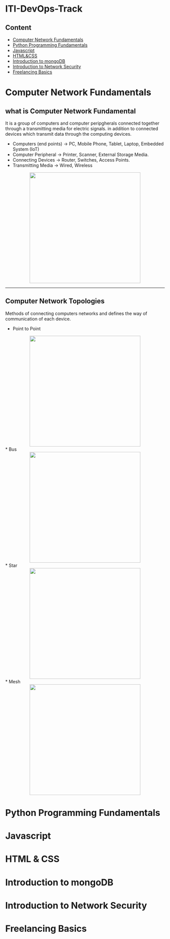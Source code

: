 # ITI-DevOps-Track

## Content
* [Computer Network Fundamentals](#Computer-Network-Fundamentals)
* [Python Programming Fundamentals](#Python-Programming-Fundamentals)
* [Javascript](#Javascript)
* [HTML&CSS](#HTML-&-CSS)
* [Introduction to mongoDB](#Introduction-to-mongoDB)
* [Introduction to Network Security](#Introduction-to-Network-Security)
* [Freelancing Basics](#Freelancing-Basics)


# Computer Network Fundamentals
## what is Computer Network Fundamental
It is a group of computers and computer peripgherals connected together through a transmitting media for electric signals. in addition to connected devices which transmit data through the computing devices.
* Computers (end points) -> PC, Mobile Phone, Tablet, Laptop, Embedded System (IoT)
* Computer Peripheral -> Printer, Scanner, External Storage Media.
* Connecting Devices -> Router, Switches, Access Points.
* Transmitting Media -> Wired, Wireless

<div align='center'>
<img height="350px" src="https://user-images.githubusercontent.com/38363762/165048142-143e7477-5129-42a4-a0dd-3a7ce4a87751.png">
</div>
<hr/>

## Computer Network Topologies
Methods of connecting computers networks and defines the way of communication of each device.
* Point to Point
<div align='center'>
<img height="350px" src="https://user-images.githubusercontent.com/38363762/165063764-7743caf1-ed92-48a8-8461-8e915acb2a7e.png">
</div>
* Bus
<div align='center'>
<img height="350px" src="https://user-images.githubusercontent.com/38363762/165063925-da44b96a-a487-41e4-b320-780ba2caeaa8.png">
</div>
* Star
<div align='center'>
<img height="350px" src="https://user-images.githubusercontent.com/38363762/165064129-3ee017ba-6c77-494f-982b-d8c0a5975b0e.png">
</div>
* Mesh
<div align='center'>
<img height="350px" src="https://user-images.githubusercontent.com/38363762/165064170-2b04d491-d7c8-41fe-a145-9449778f4a05.png">
</div>






   
# Python Programming Fundamentals

# Javascript

# HTML & CSS

# Introduction to mongoDB

# Introduction to Network Security

# Freelancing Basics
